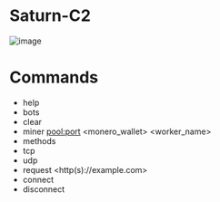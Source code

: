# Saturn-C2

![image](https://user-images.githubusercontent.com/120246386/210374754-29334bd0-0bee-4483-bb7a-6ff000a2ff9f.png)

# Commands
* help
* bots
* clear
* miner <pool:port> <monero_wallet> <worker_name>
* methods
* tcp <ip> <port> <threads>
* udp <ip> <threads>
* request <http(s)://example.com> <threads>
* connect
* disconnect

